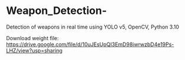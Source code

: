 # Weapon_Detection-
Detection of weapons in real time using YOLO v5, OpenCV,  Python 3.10

Download weight file: https://drive.google.com/file/d/10uJEsUpQI3EmD98iwrwzbD4e19Ps-LHZ/view?usp=sharing
